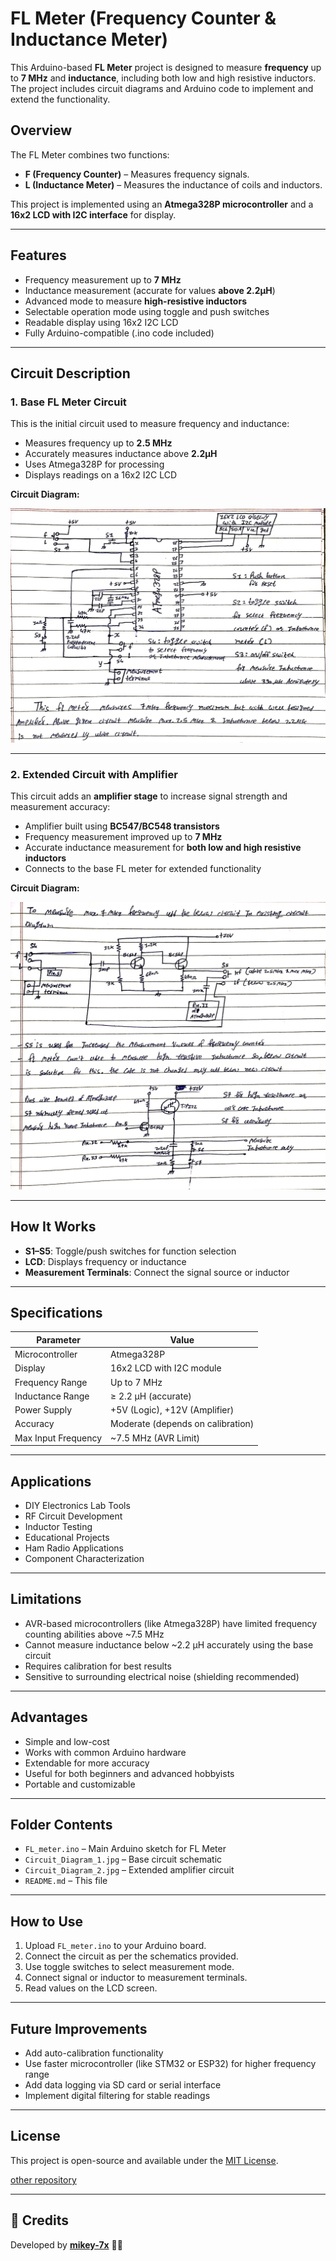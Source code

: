 # FL Meter (Frequency Counter & Inductance Meter)

This Arduino-based **FL Meter** project is designed to measure **frequency** up to **7 MHz** and **inductance**, including both low and high resistive inductors. The project includes circuit diagrams and Arduino code to implement and extend the functionality.

## Overview

The FL Meter combines two functions:
- **F (Frequency Counter)** – Measures frequency signals.
- **L (Inductance Meter)** – Measures the inductance of coils and inductors.

This project is implemented using an **Atmega328P microcontroller** and a **16x2 LCD with I2C interface** for display.

---

## Features

- Frequency measurement up to **7 MHz**
- Inductance measurement (accurate for values **above 2.2µH**)
- Advanced mode to measure **high-resistive inductors**
- Selectable operation mode using toggle and push switches
- Readable display using 16x2 I2C LCD
- Fully Arduino-compatible (.ino code included)

---

## Circuit Description

### 1. Base FL Meter Circuit

This is the initial circuit used to measure frequency and inductance:

- Measures frequency up to **2.5 MHz**
- Accurately measures inductance above **2.2µH**
- Uses Atmega328P for processing
- Displays readings on a 16x2 I2C LCD

**Circuit Diagram:**

![Base FL Meter Circuit](Circuit_Diagram_1.jpg)

---

### 2. Extended Circuit with Amplifier

This circuit adds an **amplifier stage** to increase signal strength and measurement accuracy:

- Amplifier built using **BC547/BC548 transistors**
- Frequency measurement improved up to **7 MHz**
- Accurate inductance measurement for **both low and high resistive inductors**
- Connects to the base FL meter for extended functionality

**Circuit Diagram:**

![Extended Circuit with Amplifier](Circuit_Diagram_2.jpg)

---

## How It Works

- **S1–S5**: Toggle/push switches for function selection
- **LCD**: Displays frequency or inductance
- **Measurement Terminals**: Connect the signal source or inductor

---

## Specifications

| Parameter              | Value                        |
|------------------------|------------------------------|
| Microcontroller        | Atmega328P                   |
| Display                | 16x2 LCD with I2C module     |
| Frequency Range        | Up to 7 MHz                  |
| Inductance Range       | ≥ 2.2 µH (accurate)          |
| Power Supply           | +5V (Logic), +12V (Amplifier)|
| Accuracy               | Moderate (depends on calibration) |
| Max Input Frequency    | ~7.5 MHz (AVR Limit)         |

---

## Applications

- DIY Electronics Lab Tools
- RF Circuit Development
- Inductor Testing
- Educational Projects
- Ham Radio Applications
- Component Characterization

---

## Limitations

- AVR-based microcontrollers (like Atmega328P) have limited frequency counting abilities above ~7.5 MHz
- Cannot measure inductance below ~2.2 µH accurately using the base circuit
- Requires calibration for best results
- Sensitive to surrounding electrical noise (shielding recommended)

---

## Advantages

- Simple and low-cost
- Works with common Arduino hardware
- Extendable for more accuracy
- Useful for both beginners and advanced hobbyists
- Portable and customizable

---

## Folder Contents

- `FL_meter.ino` – Main Arduino sketch for FL Meter
- `Circuit_Diagram_1.jpg` – Base circuit schematic
- `Circuit_Diagram_2.jpg` – Extended amplifier circuit
- `README.md` – This file

---

## How to Use

1. Upload `FL_meter.ino` to your Arduino board.
2. Connect the circuit as per the schematics provided.
3. Use toggle switches to select measurement mode.
4. Connect signal or inductor to measurement terminals.
5. Read values on the LCD screen.

---

## Future Improvements

- Add auto-calibration functionality
- Use faster microcontroller (like STM32 or ESP32) for higher frequency range
- Add data logging via SD card or serial interface
- Implement digital filtering for stable readings

---

## License

This project is open-source and available under the [MIT License](LICENSE).

[other repository](https://github.com/mikey-7x?tab=repositories)

---


## **📜 Credits**  
Developed by **[mikey-7x](https://github.com/mikey-7x)** 🚀🔥  
